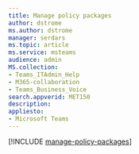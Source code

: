 ```yaml
---
title: Manage policy packages
author: dstrome 
ms.author: dstrome
manager: serdars
ms.topic: article
ms.service: msteams
audience: admin
MS.collection: 
- Teams_ITAdmin_Help
- M365-collaboration
- Teams_Business_Voice
search.appverid: MET150
description: 
appliesto: 
- Microsoft Teams
---
```


[!INCLUDE [manage-policy-packages](../manage-policy-packages.md)]
